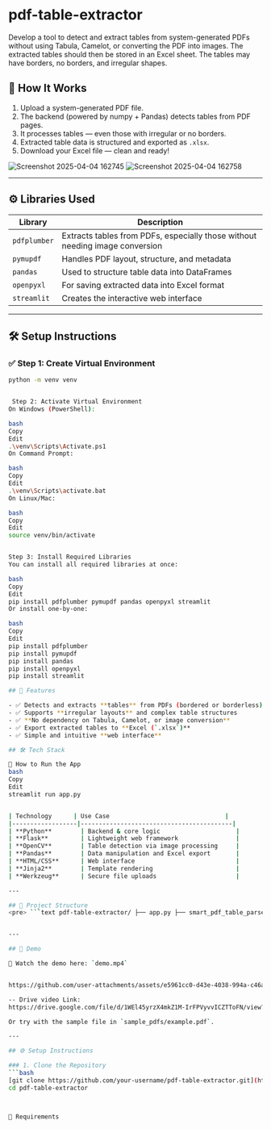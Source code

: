 # pdf-table-extractor
Develop a tool to detect and extract tables from system-generated PDFs without using Tabula, Camelot, or converting the PDF into images. The extracted tables should then be stored in an Excel sheet. The tables may have borders, no borders, and irregular shapes.

## 🚀 How It Works

1. Upload a system-generated PDF file.
2. The backend (powered by numpy + Pandas) detects tables from PDF pages.
3. It processes tables — even those with irregular or no borders.
4. Extracted table data is structured and exported as `.xlsx`.
5. Download your Excel file — clean and ready!

![Screenshot 2025-04-04 162745](https://github.com/user-attachments/assets/19c5ac6e-99d1-476d-a819-1acf4b6f148b)
![Screenshot 2025-04-04 162758](https://github.com/user-attachments/assets/93b6b892-18f1-466a-a98b-d4e3a423b046)



---

## ⚙️ Libraries Used

| Library      | Description |
|--------------|-------------|
| `pdfplumber` | Extracts tables from PDFs, especially those without needing image conversion |
| `pymupdf`    | Handles PDF layout, structure, and metadata |
| `pandas`     | Used to structure table data into DataFrames |
| `openpyxl`   | For saving extracted data into Excel format |
| `streamlit`  | Creates the interactive web interface |

---



## 🛠️ Setup Instructions

### ✅ Step 1: Create Virtual Environment

```bash
python -m venv venv


 Step 2: Activate Virtual Environment
On Windows (PowerShell):

bash
Copy
Edit
.\venv\Scripts\Activate.ps1
On Command Prompt:

bash
Copy
Edit
.\venv\Scripts\activate.bat
On Linux/Mac:

bash
Copy
Edit
source venv/bin/activate


Step 3: Install Required Libraries
You can install all required libraries at once:

bash
Copy
Edit
pip install pdfplumber pymupdf pandas openpyxl streamlit
Or install one-by-one:

bash
Copy
Edit
pip install pdfplumber
pip install pymupdf
pip install pandas
pip install openpyxl
pip install streamlit

## 🚀 Features

- ✅ Detects and extracts **tables** from PDFs (bordered or borderless)
- ✅ Supports **irregular layouts** and complex table structures
- ✅ **No dependency on Tabula, Camelot, or image conversion**
- ✅ Export extracted tables to **Excel (`.xlsx`)**
- ✅ Simple and intuitive **web interface**

## 🛠️ Tech Stack

🚀 How to Run the App
bash
Copy
Edit
streamlit run app.py


| Technology      | Use Case                                |
|------------------|------------------------------------------|
| **Python**        | Backend & core logic                     |
| **Flask**         | Lightweight web framework                |
| **OpenCV**        | Table detection via image processing     |
| **Pandas**        | Data manipulation and Excel export       |
| **HTML/CSS**      | Web interface                            |
| **Jinja2**        | Template rendering                       |
| **Werkzeug**      | Secure file uploads                      |

---

## 📁 Project Structure
<pre> ```text pdf-table-extractor/ ├── app.py ├── smart_pdf_table_parser.py ├── templates/ │ └── index.html ├── static/ │ └── style.css (if any) ├── uploads/ ├── outputs/ ├── sample_pdfs/ │ └── example.pdf ├── output_excels/ │ └── example.xlsx ├── README.md ├── requirements.txt └── demo.mp4 ``` </pre>


---

## 📸 Demo

🎥 Watch the demo here: `demo.mp4`


https://github.com/user-attachments/assets/e5961cc0-d43e-4038-994a-c46a290bf075

-- Drive video Link:
https://drive.google.com/file/d/1WEl45yrzX4mkZ1M-IrFPVyvvICZTToFN/view?usp=sharing

Or try with the sample file in `sample_pdfs/example.pdf`.

---

## ⚙️ Setup Instructions

### 1. Clone the Repository
```bash
[git clone https://github.com/your-username/pdf-table-extractor.git](https://github.com/surajbhan93/pdf-table-extractor.git)
cd pdf-table-extractor



📝 Requirements
